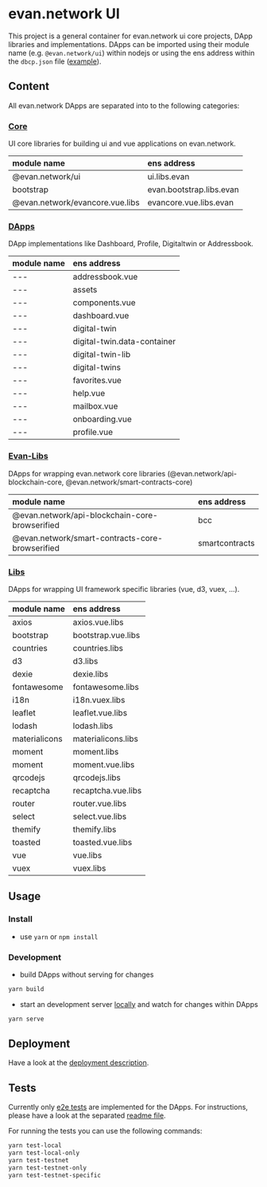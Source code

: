 # evan.network UI

This project is a general container for evan.network ui core projects, DApp libraries and implementations. DApps can be imported using their module name (e.g. `@evan.network/ui`) within nodejs or using the ens address within the `dbcp.json` file ([example](./core/evancore.vue.libs/dbcp.json)).

## Content

All evan.network DApps are separated into to the following categories:

### [Core](./core)

UI core libraries for building ui and vue applications on evan.network.

| module name                        | ens address              |
|:-----------------------------------|:-------------------------|
| @evan.network/ui                   | ui.libs.evan             |
| bootstrap                          | evan.bootstrap.libs.evan |
| @evan.network/evancore.vue.libs    | evancore.vue.libs.evan   |

### [DApps](./dapps)

DApp implementations like Dashboard, Profile, Digitaltwin or Addressbook.

| module name                        | ens address                 |
|:-----------------------------------|:----------------------------|
| ---                                | addressbook.vue             |
| ---                                | assets                      |
| ---                                | components.vue              |
| ---                                | dashboard.vue               |
| ---                                | digital-twin                |
| ---                                | digital-twin.data-container |
| ---                                | digital-twin-lib            |
| ---                                | digital-twins               |
| ---                                | favorites.vue               |
| ---                                | help.vue                    |
| ---                                | mailbox.vue                 |
| ---                                | onboarding.vue              |
| ---                                | profile.vue                 |

### [Evan-Libs](./evan-libs)

DApps for wrapping evan.network core libraries (@evan.network/api-blockchain-core, @evan.network/smart-contracts-core)

| module name                                     | ens address              |
|:------------------------------------------------|:-------------------------|
| @evan.network/api-blockchain-core-browserified  | bcc                      |
| @evan.network/smart-contracts-core-browserified | smartcontracts           |

### [Libs](./libs)

DApps for wrapping UI framework specific libraries (vue, d3, vuex, ...).

| module name                        | ens address              |
|:-----------------------------------|:-------------------------|
| axios                              | axios.vue.libs           |
| bootstrap                          | bootstrap.vue.libs       |
| countries                          | countries.libs           |
| d3                                 | d3.libs                  |
| dexie                              | dexie.libs               |
| fontawesome                        | fontawesome.libs         |
| i18n                               | i18n.vuex.libs           |
| leaflet                            | leaflet.vue.libs         |
| lodash                             | lodash.libs              |
| materialicons                      | materialicons.libs       |
| moment                             | moment.libs              |
| moment                             | moment.vue.libs          |
| qrcodejs                           | qrcodejs.libs            |
| recaptcha                          | recaptcha.vue.libs       |
| router                             | router.vue.libs          |
| select                             | select.vue.libs          |
| themify                            | themify.libs             |
| toasted                            | toasted.vue.libs         |
| vue                                | vue.libs                 |
| vuex                               | vuex.libs                |

## Usage

### Install

- use `yarn` or `npm install`

### Development

- build DApps without serving for changes

```bash
yarn build
```

- start an development server [locally](http://localhost:3000) and watch for changes within DApps

```bash
yarn serve
```

## Deployment

Have a look at the [deployment description](https://evannetwork.github.io/dev/deployment).

## Tests

Currently only [e2e tests](./tests-e2e) are implemented for the DApps. For instructions, please have a look at the separated [readme file](.tests-e2e).

For running the tests you can use the following commands:

```bash
yarn test-local
yarn test-local-only
yarn test-testnet
yarn test-testnet-only
yarn test-testnet-specific
```
